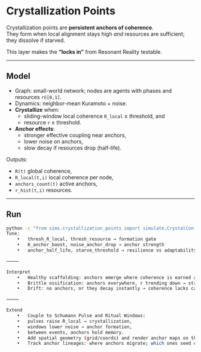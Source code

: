 # Crystallization Points

Crystallization points are **persistent anchors of coherence**.  
They form when local alignment stays high *and* resources are sufficient; they dissolve if starved.

This layer makes the **“locks in”** from Resonant Reality testable.

---

## Model

- Graph: small-world network; nodes are agents with phases and resources `r∈[0,1]`.
- Dynamics: neighbor-mean Kuramoto + noise.
- **Crystallize** when:
  - sliding-window local coherence `R_local` ≥ threshold, and
  - resource `r` ≥ threshold.
- **Anchor effects**:
  - stronger effective coupling near anchors,
  - lower noise on anchors,
  - slow decay if resources drop (half-life).

Outputs:
- `R(t)` global coherence,
- `R_local(t,i)` local coherence per node,
- `anchors_count(t)` active anchors,
- `r_hist(t,i)` resources.

---

## Run

```bash
python -c "from sims.crystallization_points import simulate,CrystalConfig; print(simulate(CrystalConfig())['summary'])"
Tune:
	•	thresh_R_local, thresh_resource → formation gate
	•	K_anchor_boost, noise_anchor_drop → anchor strength
	•	anchor_half_life, starve_threshold → resilience vs adaptability

⸻

Interpret
	•	Healthy scaffolding: anchors emerge where coherence is earned and resources are ample; they persist between pulses without freezing the field.
	•	Brittle ossification: anchors everywhere, r trending down → structure overdraws energy.
	•	Drift: no anchors, or they decay instantly → coherence lacks carriers.

⸻

Extend
	•	Couple to Schumann Pulse and Ritual Windows:
	•	pulses raise R_local → crystallization,
	•	windows lower noise → anchor formation,
	•	between events, anchors hold memory.
	•	Add spatial geometry (grid/coords) and render anchor maps on the dashboard.
	•	Track anchor lineages: where anchors migrate; which ones seed others.
